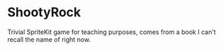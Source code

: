 # ShootyRock

Trivial SpriteKit game for teaching purposes, comes from a book I can't recall the name of right now.

